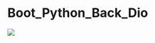 # Boot_Python_Back_Dio
![](https://assets.dio.me/qtqB_pR8jXfjTNDfL8YGLBh_1z8dnzdmhqrdp1T4oxI/f:webp/h:413/q:80/w:413/L3JhbmtpbmcvOTgyZWE4YmYtNTQwYi00ODI3LThjZTktNTU2YWEzZTZlMzk1LnBuZw)